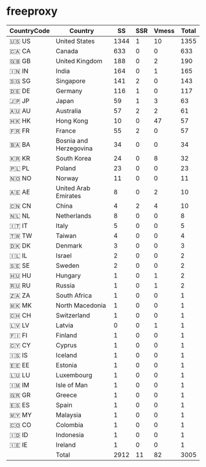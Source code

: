 # freeproxy

|CountryCode|Country|SS|SSR|Vmess|Total|
|  ----  | ----  |  ----  | ----  |  ----  | ----  |
|🇺🇸 US|United States|1344|1|10|1355|
|🇨🇦 CA|Canada|633|0|0|633|
|🇬🇧 GB|United Kingdom|188|0|2|190|
|🇮🇳 IN|India|164|0|1|165|
|🇸🇬 SG|Singapore|141|2|0|143|
|🇩🇪 DE|Germany|116|1|0|117|
|🇯🇵 JP|Japan|59|1|3|63|
|🇦🇺 AU|Australia|57|2|2|61|
|🇭🇰 HK|Hong Kong|10|0|47|57|
|🇫🇷 FR|France|55|2|0|57|
|🇧🇦 BA|Bosnia and Herzegovina|34|0|0|34|
|🇰🇷 KR|South Korea|24|0|8|32|
|🇵🇱 PL|Poland|23|0|0|23|
|🇳🇴 NO|Norway|11|0|0|11|
|🇦🇪 AE|United Arab Emirates|8|0|2|10|
|🇨🇳 CN|China|4|2|4|10|
|🇳🇱 NL|Netherlands|8|0|0|8|
|🇮🇹 IT|Italy|5|0|0|5|
|🇹🇼 TW|Taiwan|4|0|0|4|
|🇩🇰 DK|Denmark|3|0|0|3|
|🇮🇱 IL|Israel|2|0|0|2|
|🇸🇪 SE|Sweden|2|0|0|2|
|🇭🇺 HU|Hungary|1|0|1|2|
|🇷🇺 RU|Russia|1|0|1|2|
|🇿🇦 ZA|South Africa|1|0|0|1|
|🇲🇰 MK|North Macedonia|1|0|0|1|
|🇨🇭 CH|Switzerland|1|0|0|1|
|🇱🇻 LV|Latvia|0|0|1|1|
|🇫🇮 FI|Finland|1|0|0|1|
|🇨🇾 CY|Cyprus|1|0|0|1|
|🇮🇸 IS|Iceland|1|0|0|1|
|🇪🇪 EE|Estonia|1|0|0|1|
|🇱🇺 LU|Luxembourg|1|0|0|1|
|🇮🇲 IM|Isle of Man|1|0|0|1|
|🇬🇷 GR|Greece|1|0|0|1|
|🇪🇸 ES|Spain|1|0|0|1|
|🇲🇾 MY|Malaysia|1|0|0|1|
|🇨🇴 CO|Colombia|1|0|0|1|
|🇮🇩 ID|Indonesia|1|0|0|1|
|🇮🇪 IE|Ireland|1|0|0|1|
||Total|2912|11|82|3005|
